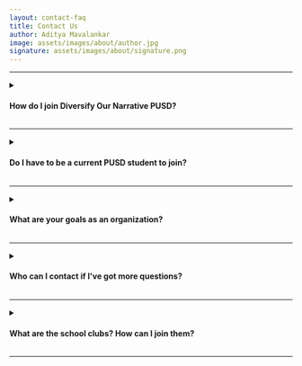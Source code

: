 ```yaml
---
layout: contact-faq
title: Contact Us
author: Aditya Mavalankar
image: assets/images/about/author.jpg
signature: assets/images/about/signature.png
---
```


---------------------------------------
<details>
    <summary><h4><strong>How do I join Diversify Our Narrative PUSD?</strong></h4></summary>    
    
    <div class="card-body active-bg-white text-left mt-3 mb-3 ml-3 mr-3">
    <h5>We're always looking for new members! To join, click <a href="{{ site.data.settings.blurb-btn-link }}" target="_blank">here</a> and fill out the form. Within 24 hours, you will recieve an email detailing how to get started with our organization by joining Slack, our hub for communication.</h5>
    </div>
    
</details>

---------------------------------------

<details>
    <summary><h4><strong>Do I have to be a current PUSD student to join?</strong></h4></summary>    
    
    <div class="card-body active-bg-white text-left mt-3 mb-3 ml-3 mr-3">
    <h5>We invite all <strong>teachers, administrators, parents, and alumni</strong> to join our organization!</h5>
    </div>
    
</details>

---------------------------------------

<details>
    <summary><h4><strong>
    What are your goals as an organization?</strong></h4></summary>    
    
    <div class="card-body active-bg-white text-left mt-3 mb-3 ml-3 mr-3">
    <h5>We have many goals! We want to make PUSD schools a more welcoming environment. We believe we can achieve this through introducing more diverse novels in the classroom, bringing in guest speakers, and collaborating alongside the teachers and administrators within our district.</h5>
    </div>
    
</details>

---------------------------------------

<details>
    <summary><h4><strong>
    Who can I contact if I've got more questions?</strong></h4></summary>    
    
    <div class="card-body active-bg-white text-left mt-3 mb-3 ml-3 mr-3">
    <h5>You have questions, and we've got answers! Please reach out to us at <a href="mailto:hello@donpusd.org">hello@donpusd.org</a>. We'll get back to you ASAP!</h5>
    </div>
    
</details>

---------------------------------------

<details>
    <summary><h4><strong>
    What are the school clubs? How can I join them?</strong></h4></summary>    
    
    <div class="card-body active-bg-white text-left mt-3 mb-3 ml-3 mr-3">
    <h5>We have (or are in the process of) establishing clubs at every PUSD high school! To get information about each school's club, click <a href="{{ '/school-clubs' | relative_url }}">here</a>!</h5>
    </div>
    
</details>

---------------------------------------
